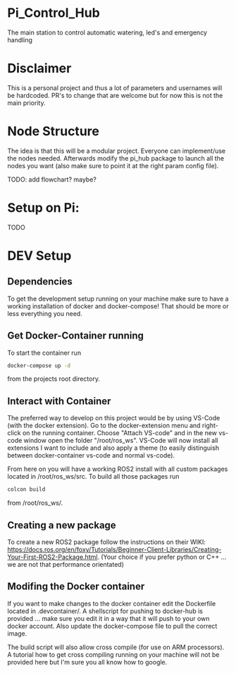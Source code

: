 # Pi_Control_Hub

The main station to control automatic watering, led's and emergency handling

# Disclaimer

This is a personal project and thus a lot of parameters and usernames will be hardcoded. PR's to change that are welcome but for now this is not the main priority.

# Node Structure

The idea is that this will be a modular project. Everyone can implement/use the nodes needed. Afterwards modify the pi_hub package to launch all the nodes you want (also make sure to point it at the right param config file). 

TODO: add flowchart? maybe? 

# Setup on Pi:

TODO

# DEV Setup

## Dependencies

To get the development setup running on your machine make sure to have a working installation 
of docker and docker-compose! That should be more or less everything you need.

## Get Docker-Container running

To start the container run

```sh
docker-compose up -d
```

from the projects root directory.

## Interact with Container

The preferred way to develop on this project would be by using VS-Code (with the docker extension).
Go to the docker-extension menu and right-click on the running container. Choose "Attach VS-code" and in the new vs-code window open the folder "/root/ros_ws". 
VS-Code will now install all extensions I want to include and also apply a theme (to easily distinguish between docker-container vs-code and normal vs-code).

From here on you will have a working ROS2 install with all custom packages located in /root/ros_ws/src. 
To build all those packages run 

```sh
colcon build
```
from /root/ros_ws/.

## Creating a new package

To create a new ROS2 package follow the instructions on their WIKI: https://docs.ros.org/en/foxy/Tutorials/Beginner-Client-Libraries/Creating-Your-First-ROS2-Package.html. (Your choice if you prefer python or C++ ... we are not that performance orientated)

## Modifing the Docker container

If you want to make changes to the docker container edit the Dockerfile located in .devcontainer/.
A shellscript for pushing to docker-hub is provided ... make sure you edit it in a way that it will push to your own docker account. Also update the docker-compose file to pull the correct image.

The build script will also allow cross compile (for use on ARM processors). A tutorial how to get cross compiling running on your machine will not be provided here but I'm sure you all know how to google.